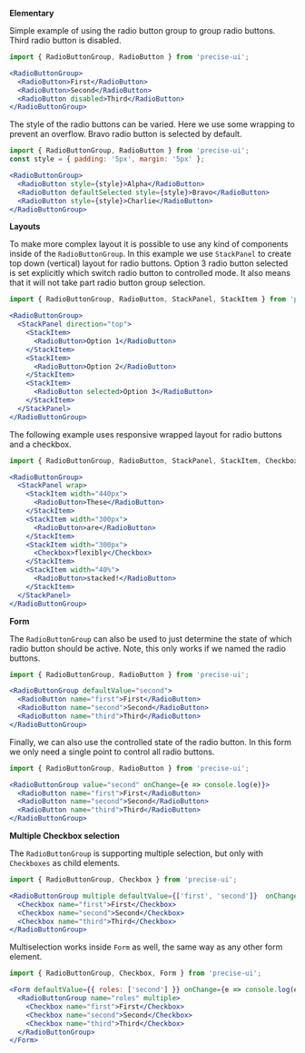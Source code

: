 **Elementary**

Simple example of using the radio button group to group radio buttons. Third radio button is disabled.

```jsx
import { RadioButtonGroup, RadioButton } from 'precise-ui';

<RadioButtonGroup>
  <RadioButton>First</RadioButton>
  <RadioButton>Second</RadioButton>
  <RadioButton disabled>Third</RadioButton>
</RadioButtonGroup>
```

The style of the radio buttons can be varied. Here we use some wrapping to prevent an overflow. Bravo radio button is selected by default.

```jsx
import { RadioButtonGroup, RadioButton } from 'precise-ui';
const style = { padding: '5px', margin: '5px' };

<RadioButtonGroup>
  <RadioButton style={style}>Alpha</RadioButton>
  <RadioButton defaultSelected style={style}>Bravo</RadioButton>
  <RadioButton style={style}>Charlie</RadioButton>
</RadioButtonGroup>
```

**Layouts**

To make more complex layout it is possible to use any kind of components inside of the `RadioButtonGroup`. In this example we use `StackPanel` to create top down (vertical) layout for radio buttons. Option 3 radio button selected is set explicitly which switch radio button to controlled mode. It also means that it will not take part radio button group selection.

```jsx
import { RadioButtonGroup, RadioButton, StackPanel, StackItem } from 'precise-ui';

<RadioButtonGroup>
  <StackPanel direction="top">
    <StackItem>
      <RadioButton>Option 1</RadioButton>
    </StackItem>
    <StackItem>
      <RadioButton>Option 2</RadioButton>
    </StackItem>
    <StackItem>
      <RadioButton selected>Option 3</RadioButton>
    </StackItem>
  </StackPanel>
</RadioButtonGroup>
```

The following example uses responsive wrapped layout for radio buttons and a checkbox.

```jsx
import { RadioButtonGroup, RadioButton, StackPanel, StackItem, Checkbox } from 'precise-ui';

<RadioButtonGroup>
  <StackPanel wrap>
    <StackItem width="440px">
      <RadioButton>These</RadioButton>
    </StackItem>
    <StackItem width="300px">
      <RadioButton>are</RadioButton>
    </StackItem>
    <StackItem width="300px">
      <Checkbox>flexibly</Checkbox>
    </StackItem>
    <StackItem width="40%">
      <RadioButton>stacked!</RadioButton>
    </StackItem>
  </StackPanel>
</RadioButtonGroup>
```

**Form**

The `RadioButtonGroup` can also be used to just determine the state of which radio button should be active. Note, this only works if we named the radio buttons.

```jsx
import { RadioButtonGroup, RadioButton } from 'precise-ui';

<RadioButtonGroup defaultValue="second">
  <RadioButton name="first">First</RadioButton>
  <RadioButton name="second">Second</RadioButton>
  <RadioButton name="third">Third</RadioButton>
</RadioButtonGroup>
```

Finally, we can also use the controlled state of the radio button. In this form we only need a single point to control all radio buttons.

```jsx
import { RadioButtonGroup, RadioButton } from 'precise-ui';

<RadioButtonGroup value="second" onChange={e => console.log(e)}>
  <RadioButton name="first">First</RadioButton>
  <RadioButton name="second">Second</RadioButton>
  <RadioButton name="third">Third</RadioButton>
</RadioButtonGroup>
```


**Multiple Checkbox selection**

The `RadioButtonGroup` is supporting multiple selection, but only with `Checkboxes` as child elements.

```jsx
import { RadioButtonGroup, Checkbox } from 'precise-ui';

<RadioButtonGroup multiple defaultValue={['first', 'second']}  onChange={e => console.log(e)}>
  <Checkbox name="first">First</Checkbox>
  <Checkbox name="second">Second</Checkbox>
  <Checkbox name="third">Third</Checkbox>
</RadioButtonGroup>
```

Multiselection works inside `Form` as well, the same way as any other form element.

```jsx
import { RadioButtonGroup, Checkbox, Form } from 'precise-ui';

<Form defaultValue={{ roles: ['second'] }} onChange={e => console.log(e)}>
  <RadioButtonGroup name="roles" multiple>
    <Checkbox name="first">First</Checkbox>
    <Checkbox name="second">Second</Checkbox>
    <Checkbox name="third">Third</Checkbox>
  </RadioButtonGroup>
</Form>
```
